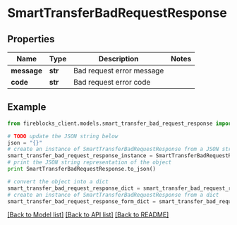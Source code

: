 # SmartTransferBadRequestResponse


## Properties

Name | Type | Description | Notes
------------ | ------------- | ------------- | -------------
**message** | **str** | Bad request error message | 
**code** | **str** | Bad request error code | 

## Example

```python
from fireblocks_client.models.smart_transfer_bad_request_response import SmartTransferBadRequestResponse

# TODO update the JSON string below
json = "{}"
# create an instance of SmartTransferBadRequestResponse from a JSON string
smart_transfer_bad_request_response_instance = SmartTransferBadRequestResponse.from_json(json)
# print the JSON string representation of the object
print SmartTransferBadRequestResponse.to_json()

# convert the object into a dict
smart_transfer_bad_request_response_dict = smart_transfer_bad_request_response_instance.to_dict()
# create an instance of SmartTransferBadRequestResponse from a dict
smart_transfer_bad_request_response_form_dict = smart_transfer_bad_request_response.from_dict(smart_transfer_bad_request_response_dict)
```
[[Back to Model list]](../README.md#documentation-for-models) [[Back to API list]](../README.md#documentation-for-api-endpoints) [[Back to README]](../README.md)


